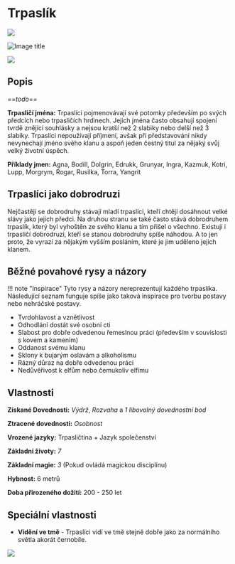 # Trpaslík

<img src="/assets/sep_line.png"/>

![Image title](/assets/OW/races/Dwarf.png)

<img src="/assets/sep_line.png"/>

## Popis

*==todo==*

**Trpasličí jména:** Trpaslíci pojmenovávají své potomky především po svých předcích nebo trpasličích hrdinech. Jejich jména často obsahují spojení tvrdě znějící souhlásky a nejsou kratší než 2 slabiky nebo delší než 3 slabiky. Trpaslíci nepoužívají příjmení, avšak při představování nikdy nevynechají jméno svého klanu a aspoň jeden čestný titul za nějaký svůj velký životní úspěch.

**Příklady jmen:** Agna, Bodill, Dolgrin, Edrukk, Grunyar, Ingra, Kazmuk, Kotri, Lupp, Morgrym, Rogar, Rusilka, Torra, Yangrit

## Trpaslíci jako dobrodruzi

Nejčastěji se dobrodruhy stávají mladí trpaslíci, kteří chtějí dosáhnout velké slávy jako jejich předci. Na druhou stranu se také často stává dobrodruhem trpaslík, který byl vyhoštěn ze svého klanu a tím přišel o všechno. Existují i trpasličí dobrodruzi, kteří se stanou dobrodruhy spíše náhodou. A to jen proto, že vyrazí za nějakým vyšším posláním, které je jim uděleno jejich klanem.

## Běžné povahové rysy a názory

!!! note "Inspirace"
    Tyto rysy a názory nereprezentují každého trpaslíka. Následující seznam funguje spíše jako taková inspirace pro tvorbu postavy nebo nehráčské postavy. 

- Tvrdohlavost a vznětlivost
- Odhodlání dostát své osobní cti
- Slabost pro dobře odvedenou řemeslnou práci (především v souvislosti s kovem a kamením)
- Oddanost svému klanu
- Sklony k bujarým oslavám a alkoholismu
- Rázný důraz na dobře odvedenou práci
- Nedůvěřivost k elfům nebo čemukoliv elfímu

## Vlastnosti

**Získané Dovednosti:** *Výdrž*, *Rozvaha* a *1 libovolný dovednostní bod*

**Ztracené dovednosti:** *Osobnost*

**Vrozené jazyky:** Trpasličtina + Jazyk společenství

**Základní životy:** *7*

**Základní magie:** *3* (Pokud ovládá magickou disciplínu)

**Hybnost:** 6 metrů

**Doba přirozeného dožití:** 200 - 250 let

## Speciální vlastnosti

- **Vidění ve tmě** - Trpaslíci vidí ve tmě stejně dobře jako za normálního světla akorát černobíle.

<img src="/assets/sep_line.png"/>
